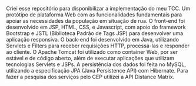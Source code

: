 Criei esse repositório para disponibilizar a implementação do meu TCC. Um protótipo de plataforma Web com as funcionalidades fundamentais para apoiar as necessidades da população em situação de rua. O front-end foi desenvolvido em JSP, HTML, CSS, e Javascript, com apoio do framework Bootstrap e JSTL (Biblioteca Padrão de Tags JSP) para desenvolver uma aplicação responsiva. O back-end foi desenvolvido em Java, utilizando Servlets e Filters para receber requisições HTTP, processá-las e responder ao cliente. O Apache Tomcat foi utilizado como container Web, por ser estável e de código aberto, além de executar aplicações que utilizam tecnologias Servlets e JSPs. A persistência dos dados foi feita no MySQL, utilizando a especificação JPA (Java Persistence API) com Hibernate. Para fazer a pesquisa dos serviços pelo CEP utilizei a API Distance Matrix. 
